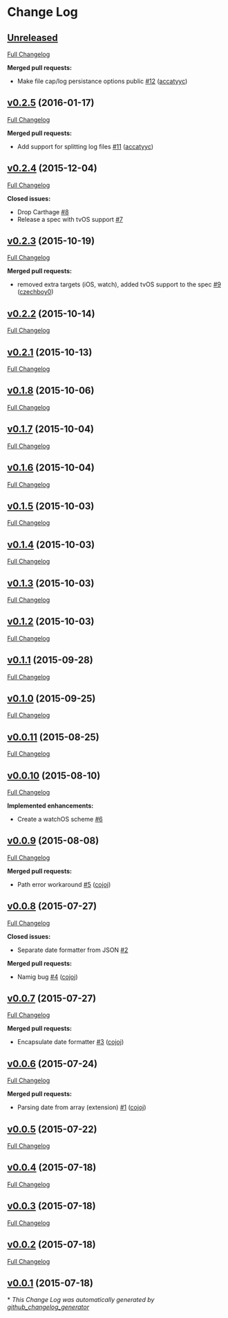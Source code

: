 # Change Log

## [Unreleased](https://github.com/czechboy0/BuildaUtils/tree/HEAD)

[Full Changelog](https://github.com/czechboy0/BuildaUtils/compare/v0.2.5...HEAD)

**Merged pull requests:**

- Make file cap/log persistance options public [\#12](https://github.com/czechboy0/BuildaUtils/pull/12) ([accatyyc](https://github.com/accatyyc))

## [v0.2.5](https://github.com/czechboy0/BuildaUtils/tree/v0.2.5) (2016-01-17)
[Full Changelog](https://github.com/czechboy0/BuildaUtils/compare/v0.2.4...v0.2.5)

**Merged pull requests:**

- Add support for splitting log files [\#11](https://github.com/czechboy0/BuildaUtils/pull/11) ([accatyyc](https://github.com/accatyyc))

## [v0.2.4](https://github.com/czechboy0/BuildaUtils/tree/v0.2.4) (2015-12-04)
[Full Changelog](https://github.com/czechboy0/BuildaUtils/compare/v0.2.3...v0.2.4)

**Closed issues:**

- Drop Carthage [\#8](https://github.com/czechboy0/BuildaUtils/issues/8)
- Release a spec with tvOS support [\#7](https://github.com/czechboy0/BuildaUtils/issues/7)

## [v0.2.3](https://github.com/czechboy0/BuildaUtils/tree/v0.2.3) (2015-10-19)
[Full Changelog](https://github.com/czechboy0/BuildaUtils/compare/v0.2.2...v0.2.3)

**Merged pull requests:**

- removed extra targets \(iOS, watch\), added tvOS support to the spec [\#9](https://github.com/czechboy0/BuildaUtils/pull/9) ([czechboy0](https://github.com/czechboy0))

## [v0.2.2](https://github.com/czechboy0/BuildaUtils/tree/v0.2.2) (2015-10-14)
[Full Changelog](https://github.com/czechboy0/BuildaUtils/compare/v0.2.1...v0.2.2)

## [v0.2.1](https://github.com/czechboy0/BuildaUtils/tree/v0.2.1) (2015-10-13)
[Full Changelog](https://github.com/czechboy0/BuildaUtils/compare/v0.1.8...v0.2.1)

## [v0.1.8](https://github.com/czechboy0/BuildaUtils/tree/v0.1.8) (2015-10-06)
[Full Changelog](https://github.com/czechboy0/BuildaUtils/compare/v0.1.7...v0.1.8)

## [v0.1.7](https://github.com/czechboy0/BuildaUtils/tree/v0.1.7) (2015-10-04)
[Full Changelog](https://github.com/czechboy0/BuildaUtils/compare/v0.1.6...v0.1.7)

## [v0.1.6](https://github.com/czechboy0/BuildaUtils/tree/v0.1.6) (2015-10-04)
[Full Changelog](https://github.com/czechboy0/BuildaUtils/compare/v0.1.5...v0.1.6)

## [v0.1.5](https://github.com/czechboy0/BuildaUtils/tree/v0.1.5) (2015-10-03)
[Full Changelog](https://github.com/czechboy0/BuildaUtils/compare/v0.1.4...v0.1.5)

## [v0.1.4](https://github.com/czechboy0/BuildaUtils/tree/v0.1.4) (2015-10-03)
[Full Changelog](https://github.com/czechboy0/BuildaUtils/compare/v0.1.3...v0.1.4)

## [v0.1.3](https://github.com/czechboy0/BuildaUtils/tree/v0.1.3) (2015-10-03)
[Full Changelog](https://github.com/czechboy0/BuildaUtils/compare/v0.1.2...v0.1.3)

## [v0.1.2](https://github.com/czechboy0/BuildaUtils/tree/v0.1.2) (2015-10-03)
[Full Changelog](https://github.com/czechboy0/BuildaUtils/compare/v0.1.1...v0.1.2)

## [v0.1.1](https://github.com/czechboy0/BuildaUtils/tree/v0.1.1) (2015-09-28)
[Full Changelog](https://github.com/czechboy0/BuildaUtils/compare/v0.1.0...v0.1.1)

## [v0.1.0](https://github.com/czechboy0/BuildaUtils/tree/v0.1.0) (2015-09-25)
[Full Changelog](https://github.com/czechboy0/BuildaUtils/compare/v0.0.11...v0.1.0)

## [v0.0.11](https://github.com/czechboy0/BuildaUtils/tree/v0.0.11) (2015-08-25)
[Full Changelog](https://github.com/czechboy0/BuildaUtils/compare/v0.0.10...v0.0.11)

## [v0.0.10](https://github.com/czechboy0/BuildaUtils/tree/v0.0.10) (2015-08-10)
[Full Changelog](https://github.com/czechboy0/BuildaUtils/compare/v0.0.9...v0.0.10)

**Implemented enhancements:**

- Create a watchOS scheme  [\#6](https://github.com/czechboy0/BuildaUtils/issues/6)

## [v0.0.9](https://github.com/czechboy0/BuildaUtils/tree/v0.0.9) (2015-08-08)
[Full Changelog](https://github.com/czechboy0/BuildaUtils/compare/v0.0.8...v0.0.9)

**Merged pull requests:**

- Path error workaround [\#5](https://github.com/czechboy0/BuildaUtils/pull/5) ([cojoj](https://github.com/cojoj))

## [v0.0.8](https://github.com/czechboy0/BuildaUtils/tree/v0.0.8) (2015-07-27)
[Full Changelog](https://github.com/czechboy0/BuildaUtils/compare/v0.0.7...v0.0.8)

**Closed issues:**

- Separate date formatter from JSON [\#2](https://github.com/czechboy0/BuildaUtils/issues/2)

**Merged pull requests:**

- Namig bug [\#4](https://github.com/czechboy0/BuildaUtils/pull/4) ([cojoj](https://github.com/cojoj))

## [v0.0.7](https://github.com/czechboy0/BuildaUtils/tree/v0.0.7) (2015-07-27)
[Full Changelog](https://github.com/czechboy0/BuildaUtils/compare/v0.0.6...v0.0.7)

**Merged pull requests:**

- Encapsulate date formatter [\#3](https://github.com/czechboy0/BuildaUtils/pull/3) ([cojoj](https://github.com/cojoj))

## [v0.0.6](https://github.com/czechboy0/BuildaUtils/tree/v0.0.6) (2015-07-24)
[Full Changelog](https://github.com/czechboy0/BuildaUtils/compare/v0.0.5...v0.0.6)

**Merged pull requests:**

- Parsing date from array \(extension\) [\#1](https://github.com/czechboy0/BuildaUtils/pull/1) ([cojoj](https://github.com/cojoj))

## [v0.0.5](https://github.com/czechboy0/BuildaUtils/tree/v0.0.5) (2015-07-22)
[Full Changelog](https://github.com/czechboy0/BuildaUtils/compare/v0.0.4...v0.0.5)

## [v0.0.4](https://github.com/czechboy0/BuildaUtils/tree/v0.0.4) (2015-07-18)
[Full Changelog](https://github.com/czechboy0/BuildaUtils/compare/v0.0.3...v0.0.4)

## [v0.0.3](https://github.com/czechboy0/BuildaUtils/tree/v0.0.3) (2015-07-18)
[Full Changelog](https://github.com/czechboy0/BuildaUtils/compare/v0.0.2...v0.0.3)

## [v0.0.2](https://github.com/czechboy0/BuildaUtils/tree/v0.0.2) (2015-07-18)
[Full Changelog](https://github.com/czechboy0/BuildaUtils/compare/v0.0.1...v0.0.2)

## [v0.0.1](https://github.com/czechboy0/BuildaUtils/tree/v0.0.1) (2015-07-18)


\* *This Change Log was automatically generated by [github_changelog_generator](https://github.com/skywinder/Github-Changelog-Generator)*